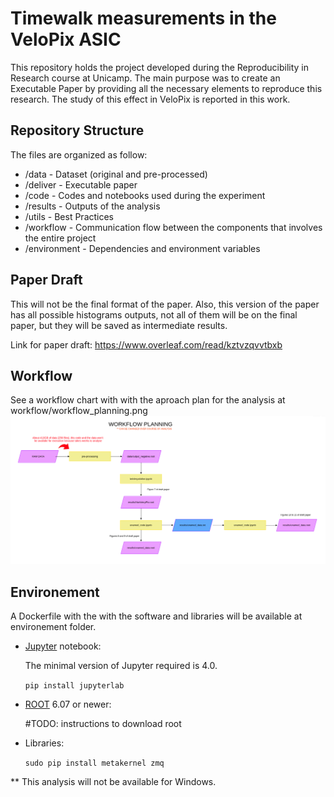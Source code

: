 # Timewalk measurements in the VeloPix ASIC
This repository holds the project developed during the Reproducibility in Research course at Unicamp. The main purpose was to create an Executable Paper by providing all the necessary elements to reproduce this research. The study of this effect in VeloPix is reported in this work.

## Repository Structure

The files are organized as follow:

- /data - Dataset (original and pre-processed)
- /deliver - Executable paper 
- /code - Codes and notebooks used during the experiment
- /results - Outputs of the analysis 
- /utils - Best Practices 
- /workflow - Communication flow between the components that involves the entire project
- /environment - Dependencies and environment variables

## Paper Draft
This will not be the final format of the paper. Also, this version of the paper has all possible histograms outputs, not all of them will be on the final paper, but they will be saved as intermediate results. 

Link for paper draft:
https://www.overleaf.com/read/kztvzqvvtbxb

## Workflow
See a workflow chart with with the aproach plan for the analysis at workflow/workflow_planning.png ![workflow/workflow_planning.png](https://github.com/larissahmendes/timewalk/blob/master/workflow/workflow_planning.png)

## Environement
A Dockerfile with the with the software and libraries will be available at environement folder.

- [Jupyter](https://jupyter.org/install.html) notebook: 

  The minimal version of Jupyter required is 4.0.
  
  `pip install jupyterlab`

- [ROOT](https://root.cern.ch/downloading-root) 6.07 or newer:

  #TODO: instructions to download root  

- Libraries: 

  `sudo pip install metakernel zmq`
  
 ** This analysis will not be available for Windows.

